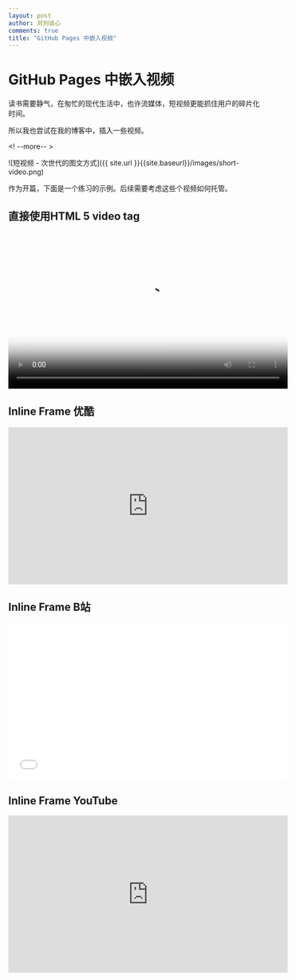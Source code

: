 ```yaml
---
layout: post
author: 对刘谈心
comments: true
title: "GitHub Pages 中嵌入视频"
---
```


# GitHub Pages 中嵌入视频

读书需要静气，在匆忙的现代生活中，也许流媒体，短视频更能抓住用户的碎片化时间。

所以我也尝试在我的博客中，插入一些视频。

<! --more-- >

![短视频 - 次世代的图文方式]({{ site.url }}{{site.baseurl}}/images/short-video.png)

作为开篇，下面是一个练习的示例。后续需要考虑这些个视频如何托管。

## 直接使用HTML 5 video tag

<video width="560" height="315" src="https://media.w3.org/2010/05/sintel/trailer.mp4" controls="controls" poster="https://media.w3.org/2010/05/sintel/poster.png">
your browser does not support the  HTML5 Video element
</video>

## Inline Frame 优酷

<iframe width="560" height="315" src="http://player.youku.com/embed/XNjk4MzE4MTg4" frameborder="0" allowfullscreen></iframe>

## Inline Frame B站

<iframe width="560" height="315" src="//player.bilibili.com/player.html?aid=29819774&cid=51915240&page=1" 
frameborder="0" allowfullscreen></iframe>

## Inline Frame YouTube

<iframe width="560" height="315" src="https://www.youtube.com/embed/NJmE56oVJ9U" frameborder="0" allowfullscreen></iframe>
